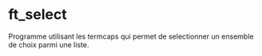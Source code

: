 # ft_select

Programme utilisant les termcaps qui permet de selectionner un ensemble de choix parmi une liste.
